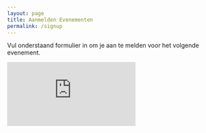 ```yaml
---
layout: page
title: Aanmelden Evenementen
permalink: /signup
---
```


<div class="container">
    <p>Vul onderstaand formulier in om je aan te melden voor het volgende evenement.</p>
    <iframe src="https://docs.google.com/forms/d/e/1FAIpQLSfi3LdOgcO9nmrYV1N6i5INrbBgb1y4JF9xDtCwj2uYhxDMbg/viewform?embedded=true" width="auto" height="auto" frameborder="0" marginheight="0" marginwidth="0">Laden…</iframe>
</div>

